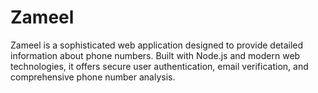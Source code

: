 # Zameel
Zameel is a sophisticated web application designed to provide detailed information about phone numbers. Built with Node.js and modern web technologies, it offers secure user authentication, email verification, and comprehensive phone number analysis.
